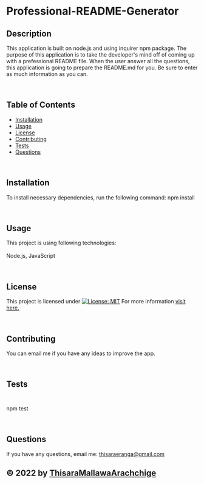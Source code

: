 
  # Professional-README-Generator

  ## Description
  This application is built on node.js and using inquirer npm package. The purpose of this application is to take the developer's mind off of coming up with a prefessional README file. When the user answer all the questions, this application is going to prepare the README.md for you. Be sure to enter as much information as you can.

  <br>

  ## Table of Contents
  - [Installation](#installation)
  - [Usage](#usage)  
  - [License](#license)
  - [Contributing](#contributing)
  - [Tests](#tests)
  - [Questions](#questions)

  <br>

  ## Installation
  To install necessary dependencies, run the following command:
  npm install

  <br>  

  ## Usage
  This project is using following technologies: <br><br>
  Node.js,  JavaScript

  <br>

  ## License
  
  This project is licensed under [![License: MIT](https://img.shields.io/badge/License-MIT-yellow.svg)](https://opensource.org/licenses/MIT)
  For more information [visit here.](https://opensource.org/licenses)
  
  <br>

  ## Contributing
  You can email me if you have any ideas to improve the app.  

  <br>

  ## Tests <br><br>
  npm test

  <br>

  ## Questions
  If you have any questions, email me: thisaraeranga@gmail.com  

  ## &copy; 2022 by [ThisaraMallawaArachchige](https://github.com/ThisaraMallawaArachchige)